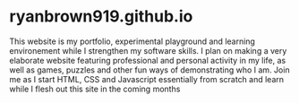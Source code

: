 # ryanbrown919.github.io

This website is my portfolio, experimental playground and learning environement while I strengthen my software skills. I plan on making a very elaborate website featuring professional and personal activity in my life, as well as games, puzzles and other fun ways of demonstrating
who I am. Join me as I start HTML, CSS and Javascript essentially from scratch and learn while I flesh out this site in the coming months
